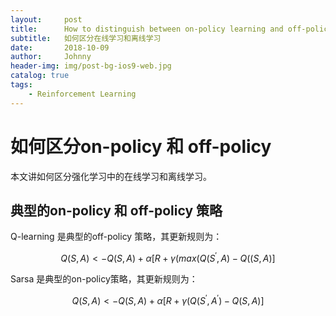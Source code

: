 ```yaml
---
layout:     post
title:      How to distinguish between on-policy learning and off-policy learning ?
subtitle:   如何区分在线学习和离线学习
date:       2018-10-09
author:     Johnny
header-img: img/post-bg-ios9-web.jpg
catalog: true
tags:
    - Reinforcement Learning
---
```


# 如何区分on-policy 和 off-policy
  本文讲如何区分强化学习中的在线学习和离线学习。

## 典型的on-policy 和 off-policy 策略

Q-learning 是典型的off-policy 策略，其更新规则为：
	
$$
Q\left(S,A\right) <- Q\left(S,A\right) + \alpha\left[R+\gamma\left(max\left(Q\left(S^',A\right)-Q(\left(S,A\right)\right]
$$

Sarsa 是典型的on-policy策略，其更新规则为：

$$
Q\left(S,A\right) <- Q\left(S,A\right) + \alpha\left[R+\gamma\left(Q\left(S^',A^'\right)-Q\left(S,A\right)\right]
$$








